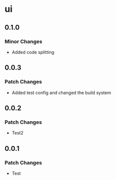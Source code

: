 # ui

## 0.1.0

### Minor Changes

- Added code splitting

## 0.0.3

### Patch Changes

- Added test config and changed the build system

## 0.0.2

### Patch Changes

- Test2

## 0.0.1

### Patch Changes

- Test
